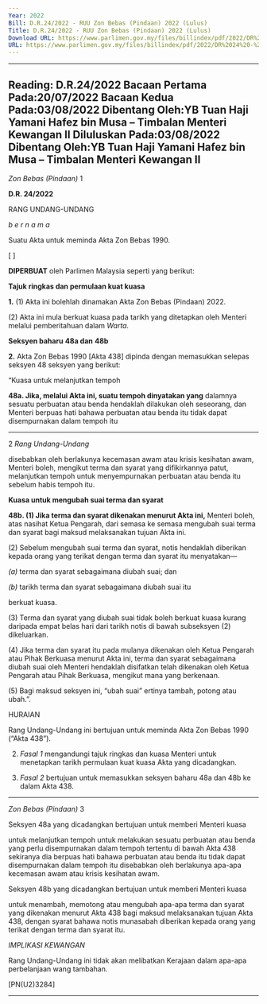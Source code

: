 ```yaml
---
Year: 2022
Bill: D.R.24/2022 - RUU Zon Bebas (Pindaan) 2022 (Lulus)
Title: D.R.24/2022 - RUU Zon Bebas (Pindaan) 2022 (Lulus)
Download URL: https://www.parlimen.gov.my/files/billindex/pdf/2022/DR%2024%20-%20bm.pdf
URL: https://www.parlimen.gov.my/files/billindex/pdf/2022/DR%2024%20-%20bm.pdf
---
```

---
Reading:
D.R.24/2022
Bacaan Pertama Pada:20/07/2022
Bacaan Kedua Pada:03/08/2022
Dibentang Oleh:YB Tuan Haji Yamani Hafez bin Musa – Timbalan Menteri Kewangan II
Diluluskan Pada:03/08/2022
Dibentang Oleh:YB Tuan Haji Yamani Hafez bin Musa – Timbalan Menteri Kewangan II
---

_Zon Bebas (Pindaan)_ 1

**D.R. 24/2022**

RANG UNDANG-UNDANG

_b e r n a m a_

Suatu Akta untuk meminda Akta Zon Bebas 1990.

[ ]

**DIPERBUAT** oleh Parlimen Malaysia seperti yang berikut:

**Tajuk ringkas dan permulaan kuat kuasa**

**1.** (1) Akta ini bolehlah dinamakan Akta Zon Bebas (Pindaan) 2022.

(2) Akta ini mula berkuat kuasa pada tarikh yang ditetapkan
oleh Menteri melalui pemberitahuan dalam _Warta._

**Seksyen baharu** **48a dan** **48b**

**2.** Akta Zon Bebas 1990 [Akta 438] dipinda dengan memasukkan
selepas seksyen 48 seksyen yang berikut:

“Kuasa untuk melanjutkan tempoh

**48a. Jika, melalui Akta ini, suatu tempoh dinyatakan yang**
dalamnya sesuatu perbuatan atau benda hendaklah dilakukan
oleh seseorang, dan Menteri berpuas hati bahawa perbuatan
atau benda itu tidak dapat disempurnakan dalam tempoh itu


-----

2 _Rang Undang-Undang_

disebabkan oleh berlakunya kecemasan awam atau krisis
kesihatan awam, Menteri boleh, mengikut terma dan syarat yang
difikirkannya patut, melanjutkan tempoh untuk menyempurnakan
perbuatan atau benda itu sebelum habis tempoh itu.

**Kuasa untuk mengubah suai terma dan syarat**

**48b. (1) Jika terma dan syarat dikenakan menurut Akta ini,**
Menteri boleh, atas nasihat Ketua Pengarah, dari semasa
ke semasa mengubah suai terma dan syarat bagi maksud
melaksanakan tujuan Akta ini.

(2) Sebelum mengubah suai terma dan syarat, notis
hendaklah diberikan kepada orang yang terikat dengan terma
dan syarat itu menyatakan—

_(a)_ terma dan syarat sebagaimana diubah suai; dan

_(b)_ tarikh terma dan syarat sebagaimana diubah suai itu

berkuat kuasa.

(3) Terma dan syarat yang diubah suai tidak boleh
berkuat kuasa kurang daripada empat belas hari dari tarikh
notis di bawah subseksyen (2) dikeluarkan.

(4) Jika terma dan syarat itu pada mulanya dikenakan oleh
Ketua Pengarah atau Pihak Berkuasa menurut Akta ini, terma
dan syarat sebagaimana diubah suai oleh Menteri hendaklah
disifatkan telah dikenakan oleh Ketua Pengarah atau Pihak
Berkuasa, mengikut mana yang berkenaan.

(5) Bagi maksud seksyen ini, “ubah suai” ertinya tambah,
potong atau ubah.”.

HURAIAN

Rang Undang-Undang ini bertujuan untuk meminda Akta Zon Bebas 1990
(“Akta 438”).

2. _Fasal 1_ mengandungi tajuk ringkas dan kuasa Menteri untuk menetapkan
tarikh permulaan kuat kuasa Akta yang dicadangkan.

3. _Fasal 2_ bertujuan untuk memasukkan seksyen baharu 48a dan 48b
ke dalam Akta 438.


-----

_Zon Bebas (Pindaan)_ 3

Seksyen 48a yang dicadangkan bertujuan untuk memberi Menteri kuasa

untuk melanjutkan tempoh untuk melakukan sesuatu perbuatan atau benda
yang perlu disempurnakan dalam tempoh tertentu di bawah Akta 438 sekiranya
dia berpuas hati bahawa perbuatan atau benda itu tidak dapat disempurnakan
dalam tempoh itu disebabkan oleh berlakunya apa-apa kecemasan awam atau
krisis kesihatan awam.

Seksyen 48b yang dicadangkan bertujuan untuk memberi Menteri kuasa

untuk menambah, memotong atau mengubah apa-apa terma dan syarat yang
dikenakan menurut Akta 438 bagi maksud melaksanakan tujuan Akta 438,
dengan syarat bahawa notis munasabah diberikan kepada orang yang terikat
dengan terma dan syarat itu.

_IMPLIKASI KEWANGAN_

Rang Undang-Undang ini tidak akan melibatkan Kerajaan dalam apa-apa
perbelanjaan wang tambahan.

[PN(U2)3284]


-----

